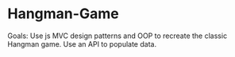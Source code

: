 # Hangman-Game

Goals:
Use js MVC design patterns and OOP to recreate the classic Hangman game.
Use an API to populate data.